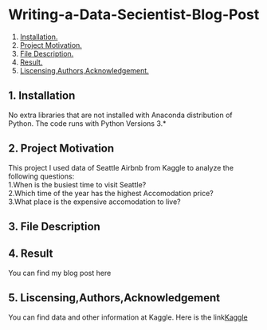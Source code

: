 # Writing-a-Data-Secientist-Blog-Post
1. [ Installation. ](#1)
2. [ Project Motivation. ](#2)
3. [ File Description. ](#3)
4. [ Result. ](#4)
5. [ Liscensing,Authors,Acknowledgement. ](#5)

<a name="1"></a>
## 1. Installation
No extra libraries that are not installed with Anaconda distribution of Python. The code runs with Python Versions 3.*

<a name="2"></a>
## 2. Project Motivation
This project I used data of Seattle Airbnb from Kaggle to analyze the following questions:<br/>
1.When is the busiest time to visit Seattle?<br/>
2.Which time of the year has the highest Accomodation price?<br/>
3.What place is the expensive accomodation to live?


<a name="3"></a>
## 3. File Description

<a name="4"></a>
## 4. Result
You can find my blog post here

<a name="5"></a>
## 5. Liscensing,Authors,Acknowledgement
You can find data and other information at Kaggle. Here is the link[Kaggle](https://www.kaggle.com/airbnb/seattle/data)
